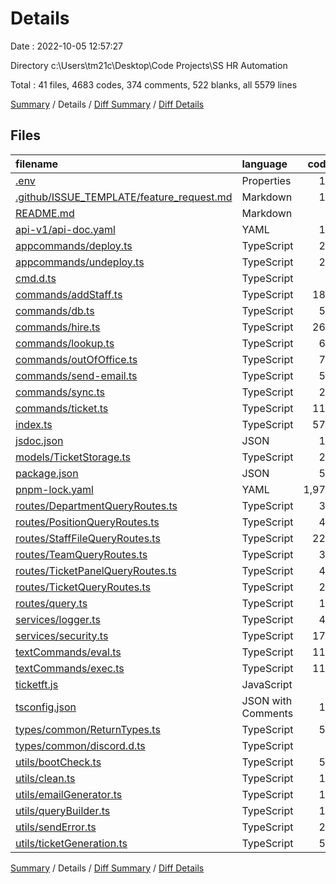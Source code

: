 # Details

Date : 2022-10-05 12:57:27

Directory c:\\Users\\tm21c\\Desktop\\Code Projects\\SS HR Automation

Total : 41 files,  4683 codes, 374 comments, 522 blanks, all 5579 lines

[Summary](results.md) / Details / [Diff Summary](diff.md) / [Diff Details](diff-details.md)

## Files
| filename | language | code | comment | blank | total |
| :--- | :--- | ---: | ---: | ---: | ---: |
| [.env](/.env) | Properties | 19 | 0 | 0 | 19 |
| [.github/ISSUE_TEMPLATE/feature_request.md](/.github/ISSUE_TEMPLATE/feature_request.md) | Markdown | 16 | 0 | 12 | 28 |
| [README.md](/README.md) | Markdown | 3 | 0 | 2 | 5 |
| [api-v1/api-doc.yaml](/api-v1/api-doc.yaml) | YAML | 15 | 0 | 0 | 15 |
| [appcommands/deploy.ts](/appcommands/deploy.ts) | TypeScript | 25 | 0 | 6 | 31 |
| [appcommands/undeploy.ts](/appcommands/undeploy.ts) | TypeScript | 27 | 0 | 6 | 33 |
| [cmd.d.ts](/cmd.d.ts) | TypeScript | 1 | 0 | 1 | 2 |
| [commands/addStaff.ts](/commands/addStaff.ts) | TypeScript | 187 | 0 | 2 | 189 |
| [commands/db.ts](/commands/db.ts) | TypeScript | 53 | 0 | 2 | 55 |
| [commands/hire.ts](/commands/hire.ts) | TypeScript | 262 | 3 | 11 | 276 |
| [commands/lookup.ts](/commands/lookup.ts) | TypeScript | 68 | 0 | 2 | 70 |
| [commands/outOfOffice.ts](/commands/outOfOffice.ts) | TypeScript | 73 | 0 | 2 | 75 |
| [commands/send-email.ts](/commands/send-email.ts) | TypeScript | 57 | 0 | 3 | 60 |
| [commands/sync.ts](/commands/sync.ts) | TypeScript | 21 | 0 | 2 | 23 |
| [commands/ticket.ts](/commands/ticket.ts) | TypeScript | 111 | 0 | 2 | 113 |
| [index.ts](/index.ts) | TypeScript | 572 | 24 | 68 | 664 |
| [jsdoc.json](/jsdoc.json) | JSON | 16 | 0 | 0 | 16 |
| [models/TicketStorage.ts](/models/TicketStorage.ts) | TypeScript | 24 | 0 | 3 | 27 |
| [package.json](/package.json) | JSON | 52 | 0 | 0 | 52 |
| [pnpm-lock.yaml](/pnpm-lock.yaml) | YAML | 1,971 | 0 | 320 | 2,291 |
| [routes/DepartmentQueryRoutes.ts](/routes/DepartmentQueryRoutes.ts) | TypeScript | 30 | 10 | 2 | 42 |
| [routes/PositionQueryRoutes.ts](/routes/PositionQueryRoutes.ts) | TypeScript | 42 | 0 | 4 | 46 |
| [routes/StaffFileQueryRoutes.ts](/routes/StaffFileQueryRoutes.ts) | TypeScript | 221 | 45 | 8 | 274 |
| [routes/TeamQueryRoutes.ts](/routes/TeamQueryRoutes.ts) | TypeScript | 36 | 0 | 2 | 38 |
| [routes/TicketPanelQueryRoutes.ts](/routes/TicketPanelQueryRoutes.ts) | TypeScript | 48 | 39 | 2 | 89 |
| [routes/TicketQueryRoutes.ts](/routes/TicketQueryRoutes.ts) | TypeScript | 24 | 16 | 1 | 41 |
| [routes/query.ts](/routes/query.ts) | TypeScript | 14 | 0 | 1 | 15 |
| [services/logger.ts](/services/logger.ts) | TypeScript | 48 | 0 | 3 | 51 |
| [services/security.ts](/services/security.ts) | TypeScript | 178 | 100 | 13 | 291 |
| [textCommands/eval.ts](/textCommands/eval.ts) | TypeScript | 112 | 0 | 4 | 116 |
| [textCommands/exec.ts](/textCommands/exec.ts) | TypeScript | 110 | 34 | 6 | 150 |
| [ticketft.js](/ticketft.js) | JavaScript | 0 | 0 | 1 | 1 |
| [tsconfig.json](/tsconfig.json) | JSON with Comments | 10 | 85 | 0 | 95 |
| [types/common/ReturnTypes.ts](/types/common/ReturnTypes.ts) | TypeScript | 59 | 0 | 8 | 67 |
| [types/common/discord.d.ts](/types/common/discord.d.ts) | TypeScript | 8 | 0 | 3 | 11 |
| [utils/bootCheck.ts](/utils/bootCheck.ts) | TypeScript | 51 | 0 | 2 | 53 |
| [utils/clean.ts](/utils/clean.ts) | TypeScript | 11 | 10 | 4 | 25 |
| [utils/emailGenerator.ts](/utils/emailGenerator.ts) | TypeScript | 11 | 0 | 2 | 13 |
| [utils/queryBuilder.ts](/utils/queryBuilder.ts) | TypeScript | 14 | 0 | 0 | 14 |
| [utils/sendError.ts](/utils/sendError.ts) | TypeScript | 24 | 0 | 3 | 27 |
| [utils/ticketGeneration.ts](/utils/ticketGeneration.ts) | TypeScript | 59 | 8 | 9 | 76 |

[Summary](results.md) / Details / [Diff Summary](diff.md) / [Diff Details](diff-details.md)